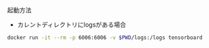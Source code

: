 起動方法
- カレントディレクトリにlogsがある場合
```sh
docker run -it --rm -p 6006:6006 -v $PWD/logs:/logs tensorboard  
```